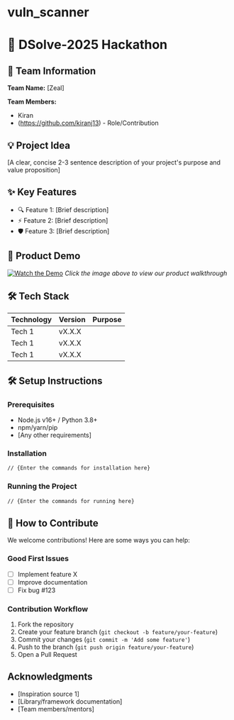 # vuln_scanner


# 🚀 DSolve-2025 Hackathon

## 👥 Team Information
**Team Name:** [Zeal]  

**Team Members:**
- Kiran
- (https://github.com/kiranj13) - Role/Contribution

## 💡 Project Idea
[A clear, concise 2-3 sentence description of your project's purpose and value proposition]

## ✨ Key Features
- 🔍 Feature 1: [Brief description]
- ⚡ Feature 2: [Brief description] 
- 🛡️ Feature 3: [Brief description]

## 🎥 Product Demo
[![Watch the Demo](https://via.placeholder.com/300x200?text=Click+for+Demo+Video)](https://youtube.com/link-to-video)
*Click the image above to view our product walkthrough*

## 🛠️ Tech Stack
| Technology | Version | Purpose |
|------------|---------|---------|
| Tech 1     | vX.X.X  |         |
| Tech 1     | vX.X.X  |         |
| Tech 1     | vX.X.X  |         |

## 🛠️ Setup Instructions

### Prerequisites
- Node.js v16+ / Python 3.8+
- npm/yarn/pip
- [Any other requirements]

### Installation
```bash
// {Enter the commands for installation here}
```

### Running the Project
```bash
// {Enter the commands for running here}
```

## 🤝 How to Contribute
We welcome contributions! Here are some ways you can help:

### Good First Issues
- [ ] Implement feature X
- [ ] Improve documentation
- [ ] Fix bug #123

### Contribution Workflow
1. Fork the repository
2. Create your feature branch (`git checkout -b feature/your-feature`)
3. Commit your changes (`git commit -m 'Add some feature'`)
4. Push to the branch (`git push origin feature/your-feature`)
5. Open a Pull Request


## Acknowledgments
- [Inspiration source 1]
- [Library/framework documentation]
- [Team members/mentors]
